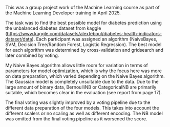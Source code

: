 This was a group project work of the Machine Learning course as part of the Machine Learning Developer training in April 2025.

The task was to find the best possible model for diabetes prediction using the unbalanced diabetes dataset from kaggle (https://www.kaggle.com/datasets/alexteboul/diabetes-health-indicators-dataset/data). Each participant was assigned an algorithm (NaiveBayes, SVM, Decision Tree/Random Forest, Logistic Regression). The best model for each algorithm was determined by cross-validation and gridsearch and later combined by voting.

My Naive Bayes algorithm allows little room for variation in terms of parameters for model optimization, which is why the focus here was more on data preparation, which varied depending on the Naive Bayes algorithm. The Gaussian model is completely unsuitable due to the data. Due to the large amount of binary data, BernoulliNB or CategoricalNB are primarily suitable, which becomes clear in the evaluation (see report from page 17).

The final voting was slightly improved by a voting pipeline due to the different data preparation of the four models. This takes into account the different scalers or no scaling as well as different encoding. The NB model was omitted from the final voting pipeline as it worsened the score.
